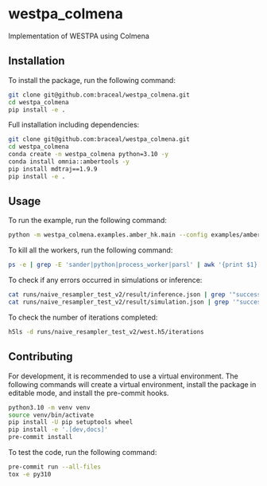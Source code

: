 # westpa_colmena
Implementation of WESTPA using Colmena

## Installation

To install the package, run the following command:
```bash
git clone git@github.com:braceal/westpa_colmena.git
cd westpa_colmena
pip install -e .
```

Full installation including dependencies:
```bash
git clone git@github.com:braceal/westpa_colmena.git
cd westpa_colmena
conda create -n westpa_colmena python=3.10 -y
conda install omnia::ambertools -y
pip install mdtraj==1.9.9
pip install -e .
```

## Usage
To run the example, run the following command:
```bash
python -m westpa_colmena.examples.amber_hk.main --config examples/amber_nacl_hk/config.yaml
```

To kill all the workers, run the following command:
```bash
ps -e | grep -E 'sander|python|process_worker|parsl' | awk '{print $1}' | xargs kill
```

To check if any errors occurred in simulations or inference:
```bash
cat runs/naive_resampler_test_v2/result/inference.json | grep '"success": false'
cat runs/naive_resampler_test_v2/result/simulation.json | grep '"success": false'
```

To check the number of iterations completed:
```bash
h5ls -d runs/naive_resampler_test_v2/west.h5/iterations
```


## Contributing

For development, it is recommended to use a virtual environment. The following
commands will create a virtual environment, install the package in editable
mode, and install the pre-commit hooks.
```bash
python3.10 -m venv venv
source venv/bin/activate
pip install -U pip setuptools wheel
pip install -e '.[dev,docs]'
pre-commit install
```
To test the code, run the following command:
```bash
pre-commit run --all-files
tox -e py310
```
